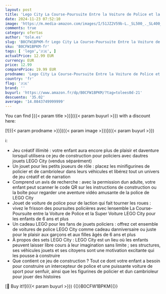 ```yaml
---
layout: post
title: 'Lego City La Course-Poursuite Entre la Voiture de Police et la Super Voiture  Jouet Imaginatif et de Rôles  Minifigurines d Agent et Voleuse  Cadeau pour Garçons et Filles Dès 6 Ans 60415'
date: 2024-11-23 07:52:10
image: 'https://m.media-amazon.com/images/I/51JZ2V59b-L._SL500_._SL400_.jpg'
comments: true
category: ofertas
author: 'tole.es'
slug: 'B0CFW1BPKM-fr Lego City La Course-Poursuite Entre la Voiture de Police...'
sku: 'B0CFW1BPKM-fr'
tags: [ 'lego','🇫🇷', ]
actualPrice: 12.99 EUR
currency: EUR
price: 12.99
comparePrice: 19.99 EUR
prodname: 'Lego City La Course-Poursuite Entre la Voiture de Police et la Super Voiture  Jouet Imaginatif et de Rôles  Minifigurines d Agent et Voleuse  Cadeau pour Garçons et Filles Dès 6 Ans 60415'
country: 'fr'
flag: '🇫🇷'
brand: ''
buyurl: 'https://www.amazon.fr/dp/B0CFW1BPKM/?tag=tolees0d-21'
descuento: '35.02'
average: '14.0843749999999'
---
```


You can find [{{< param title >}}]({{< param buyurl >}}) with a discount here:

[![{{< param prodname >}}]({{< param image >}})]({{< param buyurl >}})

ℹ️:

- Jeu créatif illimité : votre enfant aura encore plus de plaisir et daventure lorsquil utilisera ce jeu de construction pour policiers avec dautres jouets LEGO City (vendus séparément)
- Un jouet pour les petits joueurs de rôle : placez les minifigurines de policier et de cambrioleur dans leurs véhicules et libérez tout un univers de jeu créatif et de narration
- Comprend un avis de recherche : avec la permission dun adulte, votre enfant peut scanner le code QR sur les instructions de construction ou la boîte pour regarder une aventure vidéo amusante de la police de LEGO City
- Jouet de voiture de police pour de laction qui fait tourner les roues : vivez le frisson des poursuites policières avec lensemble La Course-Poursuite entre la Voiture de Police et la Super Voiture LEGO City pour les enfants de 6 ans et plus
- Un cadeau LEGO pour les fans de jouets policiers : offrez cet ensemble de voitures de police LEGO City comme cadeau danniversaire ou juste pour le plaisir aux garçons et aux filles âgés de 6 ans et plus
- À propos des sets LEGO City : LEGO City est un lieu où les enfants peuvent laisser libre cours à leur imagination sans limite ; ses structures, ses véhicules jouets et ses citoyens sont une motivation excitante qui les pousse à construire
- Que contient ce jeu de construction ? Tout ce dont votre enfant a besoin pour construire un intercepteur de police et une puissante voiture de sport pour senfuir, ainsi que les figurines de policier et dun cambrioleur pour jouer des histoires

[🛒 Buy it!!]({{< param buyurl >}})
{{<world>}}B0CFW1BPKM{{</world>}}
